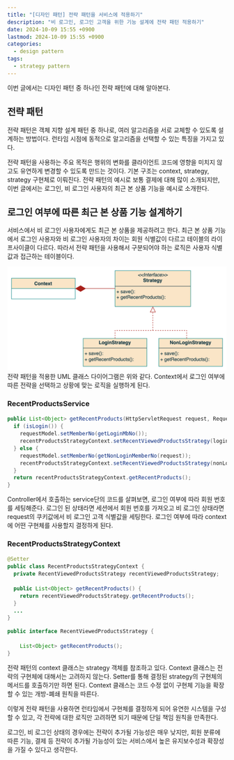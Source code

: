 ```yaml
---
title: "[디자인 패턴] 전략 패턴을 서비스에 적용하기"
description: "비 로그인, 로그인 고객을 위한 기능 설계에 전략 패턴 적용하기"
date: 2024-10-09 15:55 +0900
lastmod: 2024-10-09 15:55 +0900
categories:
  - design pattern
tags:
  - strategy pattern
---
```


이번 글에서는 디자인 패턴 중 하나인 전략 패턴에 대해 알아본다.

## 전략 패턴

전략 패턴은 객체 지향 설계 패턴 중 하나로, 여러 알고리즘을 서로 교체할 수 있도록 설계하는 방법이다. 런타임 시점에 동적으로 알고리즘을 선택할 수 있는 특징을 가지고 있다.

전략 패턴을 사용하는 주요 목적은 행위의 변화를 클라이언트 코드에 영향을 미치지 않고도 유연하게 변경할 수 있도록 만드는 것이다. 기본 구조는 context, strategy, strategy 구현체로 이뤄진다. 전략 패턴의 예시로 보통 결제에 대해 많이 소개되지만, 이번 글에서는 로그인, 비 로그인 사용자의 최근 본 상품 기능을 예시로 소개한다.

## 로그인 여부에 따른 최근 본 상품 기능 설계하기

서비스에서 비 로그인 사용자에게도 최근 본 상품을 제공하려고 한다. 최근 본 상품 기능에서 로그인 사용자와 비 로그인 사용자의 차이는 회원 식별값이 다르고 테이블의 라이프사이클이 다르다. 따라서 전략 패턴을 사용해서 구분되어야 하는 로직은 사용자 식별값과 접근하는 테이블이다.

![strategy](/assets/img/posts/strategy/strategy-img1.png)
전략 패턴을 적용한 UML 클래스 다이어그램은 위와 같다. Context에서 로그인 여부에 따른 전략을 선택하고 상황에 맞는 로직을 실행하게 된다.

### RecentProductsService

```java
public List<Object> getRecentProducts(HttpServletRequest request, RequestModel requestModel) {
  if (isLogin()) {
    requestModel.setMemberNo(getLoginMbNo());
    recentProductsStrategyContext.setRecentViewedProductsStrategy(loginRecentProductStrategy);
  } else {
    requestModel.setMemberNo(getNonLoginMemberNo(request));
    recentProductsStrategyContext.setRecentViewedProductsStrategy(nonLoginRecentProductStrategy);
  }
  return recentProductsStrategyContext.getRecentProducts();
}
```

Controller에서 호출하는 service단의 코드를 살펴보면, 로그인 여부에 따라 회원 번호를 세팅해준다. 로그인 된 상태라면 세션에서 회원 번호를 가져오고 비 로그인 상태라면 request의 쿠키값에서 비 로그인 고객 식별값을 세팅한다.
로그인 여부에 따라 context에 어떤 구현체를 사용할지 결정하게 된다.

### RecentProductsStrategyContext

```java
@Setter
public class RecentProductsStrategyContext {
  private RecentViewedProductsStrategy recentViewedProductsStrategy;

  public List<Object> getRecentProducts() {
    return recentViewedProductsStrategy.getRecentProducts();
  }
  ...
}
```

```java
public interface RecentViewedProductsStrategy {

    List<Object> getRecentProducts();
}
```

전략 패턴의 context 클래스는 strategy 객체를 참조하고 있다. Context 클래스는 전략의 구현체에 대해서는 고려하지 않는다. Setter를 통해 결정된 strategy의 구현체의 메서드를 호출하기만 하면 된다. Context 클래스는 코드 수정 없이 구현체 기능을 확장할 수 있는 개방-폐쇄 원칙을 따른다.

이렇게 전략 패턴을 사용하면 런타임에서 구현체를 결정하게 되어 유연한 시스템을 구성할 수 있고, 각 전략에 대한 로직만 고려하면 되기 때문에 단일 책임 원칙을 만족한다.

로그인, 비 로그인 상태의 경우에는 전략이 추가될 가능성은 매우 낮지만, 회원 분류에 따른 기능, 결제 등 전략이 추가될 가능성이 있는 서비스에서 높은 유지보수성과 확장성을 가질 수 있다고 생각한다.
